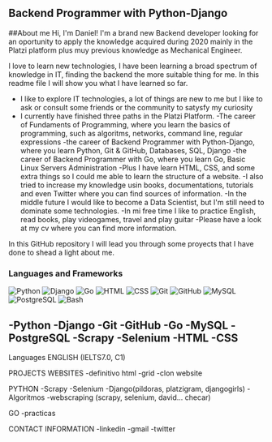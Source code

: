 ## Backend Programmer with Python-Django
##About me
Hi, I'm Daniel! I'm a brand new Backend developer looking for an oportunity to apply the knowledge acquired during 2020 mainly in the Platzi platform plus muy previous knowledge as Mechanical Engineer.

I love to learn new technologies, I have been learning a broad spectrum of knowledge in IT, finding the backend the more suitable thing for me. In this readme file I will show you what I have learned so far.

- I like to explore IT technologies, a lot of things are new to me but I like to ask or consult some friends or the community to satysfy my curiosity
- I currently have finished three paths in the Platzi Platform.
  -The career of Fundaments of Programming, where you learn the basics of programming, such as algoritms, networks, command line, regular expressions
  -the career of Backend Programmer with Python-Django, where you learn Python, Git & GitHub, Databases, SQL, Django
  -the career of Backend Programmer with Go, where you learn Go, Basic Linux Servers Administration
  -Plus I have learn HTML, CSS, and some extra things so I could me able to learn the structure of a website.
-I also tried to increase my knowledge usin books, documentations, tutorials and even Twitter where you can find sources of information.
-In the middle future I would like to become a Data Scientist, but I'm still need to dominate some technologies.
-In mi free time I like to practice English, read books, play videogames, travel and play guitar
-Please have a look at my cv where you can find more information.

In this GitHub repository I will lead you through some proyects that I have done to shead a light about me.

### Languages and Frameworks


![Python](https://img.shields.io/badge/-Python-fff?&logo=python)
![Django](https://img.shields.io/badge/-Django-fff?&logo=django&logoColor=black)
![Go](https://img.shields.io/badge/-Go-fff?&logo=go)
![HTML](https://img.shields.io/badge/-HTML-fff?&logo=html5)
![CSS](https://img.shields.io/badge/-CSS-fff?&logo=css3)
![Git](https://img.shields.io/badge/-Git-fff?&logo=git)
![GitHub](https://img.shields.io/badge/-GitHub-fff?&logo=github)
![MySQL](https://img.shields.io/badge/-MySQL-fff?&logo=mysql)
![PostgreSQL](https://img.shields.io/badge/-PostgreSQL-fff?&logo=PostgreSQL&logoColor=336791)
![Bash](https://img.shields.io/badge/-Bash-fff?&logo=gnubash)

-Python
-Django
-Git
-GitHub
-Go
-MySQL
-PostgreSQL
-Scrapy
-Selenium
-HTML
-CSS
-
<!--BASH, POSTMAN -->

Languages
ENGLISH (IELTS7.0, C1)


PROJECTS
WEBSITES
-definitivo html
-grid
-clon website

PYTHON
-Scrapy
-Selenium
-Django(pildoras, platzigram, djangogirls)
-Algoritmos
-webscraping (scrapy, selenium, david... checar)

GO
-practicas


CONTACT INFORMATION
-linkedin
-gmail
-twitter


<!--
**juanisimus/juanisimus** is a ✨ _special_ ✨ repository because its `README.md` (this file) appears on your GitHub profile.

Here are some ideas to get you started:

- 🔭 I’m currently working on ...
- 🌱 I’m currently learning ...
- 👯 I’m looking to collaborate on ...
- 🤔 I’m looking for help with ...
- 💬 Ask me about ...
- 📫 How to reach me: ...
- 😄 Pronouns: ...
- ⚡ Fun fact: ...
-->
